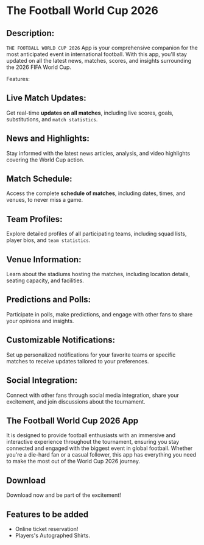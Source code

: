 # The Football World Cup 2026

## Description:
`THE FOOTBALL WORLD CUP 2026` App is your comprehensive companion for the most anticipated event in international football. With this app, you'll stay updated on all the latest news, matches, scores, and insights surrounding the 2026 FIFA World Cup.

Features:

## Live Match Updates:
Get real-time **updates on all matches**, including live scores, goals, substitutions, and `match statistics`.
## News and Highlights:
 Stay informed with the latest news articles, analysis, and video highlights covering the World Cup action.
## Match Schedule:
 Access the complete **schedule of matches**, including dates, times, and venues, to never miss a game.
## Team Profiles:
Explore detailed profiles of all participating teams, including squad lists, player bios, and `team statistics`.
## Venue Information:
Learn about the stadiums hosting the matches, including location details, seating capacity, and facilities.
## Predictions and Polls:
Participate in polls, make predictions, and engage with other fans to share your opinions and insights.
## Customizable Notifications:
Set up personalized notifications for your favorite teams or specific matches to receive updates tailored to your preferences.
## Social Integration:
Connect with other fans through social media integration, share your excitement, and join discussions about the tournament.
## The Football World Cup 2026 App
It is designed to provide football enthusiasts with an immersive and interactive experience throughout the tournament, ensuring you stay connected and engaged with the biggest event in global football. Whether you're a die-hard fan or a casual follower, this app has everything you need to make the most out of the World Cup 2026 journey.
## Download
Download now and be part of the excitement!
## Features to be added
- Online ticket reservation!
- Players's Autographed Shirts.
